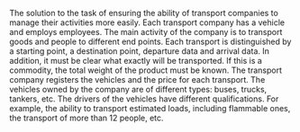 The solution to the task of ensuring the ability of transport companies to manage their activities more easily. Each transport company has a vehicle and employs employees. The main activity of the company is to transport goods and people to different end points. Each transport is distinguished by a starting point, a destination point, departure data and arrival data. In addition, it must be clear what exactly will be transported. If this is a commodity, the total weight of the product must be known. The transport company registers the vehicles and the price for each transport. The vehicles owned by the company are of different types: buses, trucks, tankers, etc. The drivers of the vehicles have different qualifications. For example, the ability to transport estimated loads, including flammable ones, the transport of more than 12 people, etc.

